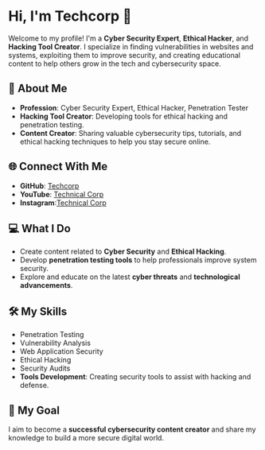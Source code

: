 # Hi, I'm Techcorp 👋

Welcome to my profile! I'm a **Cyber Security Expert**, **Ethical Hacker**, and **Hacking Tool Creator**. I specialize in finding vulnerabilities in websites and systems, exploiting them to improve security, and creating educational content to help others grow in the tech and cybersecurity space.

## 🚀 About Me
- **Profession**: Cyber Security Expert, Ethical Hacker, Penetration Tester
- **Hacking Tool Creator**: Developing tools for ethical hacking and penetration testing.
- **Content Creator**: Sharing valuable cybersecurity tips, tutorials, and ethical hacking techniques to help you stay secure online.

## 🌐 Connect With Me
- **GitHub**: [Techcorp](https://github.com/techcorp)
- **YouTube**: [Technical Corp](https://youtube.com/@technicalcorp)
- **Instagram**:[Technical Corp](https://instagram.com/technicalcorp2)

## 💻 What I Do
- Create content related to **Cyber Security** and **Ethical Hacking**.
- Develop **penetration testing tools** to help professionals improve system security.
- Explore and educate on the latest **cyber threats** and **technological advancements**.

## 🛠️ My Skills
- Penetration Testing
- Vulnerability Analysis
- Web Application Security
- Ethical Hacking
- Security Audits
- **Tools Development**: Creating security tools to assist with hacking and defense.

## 🎯 My Goal
I aim to become a **successful cybersecurity content creator** and share my knowledge to build a more secure digital world.
